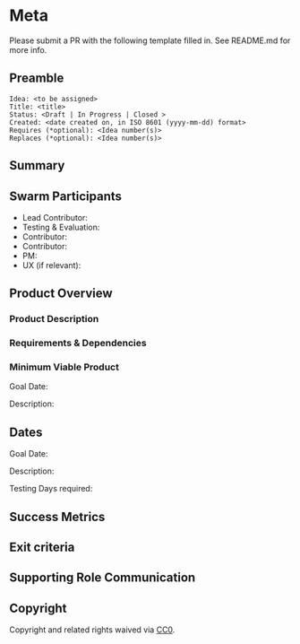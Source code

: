 # Meta

Please submit a PR with the following template filled in. See README.md for more info. 

<!-- Please Review https://docs.google.com/document/d/1CaFM2ZXGOKf05_LXMPJeNNy5qJOdAq91EF2Gn2QUBFI/edit# for more details -->
<!-- in PR the document should be named as`DEV#1-title.md` -->

## Preamble

    Idea: <to be assigned>
    Title: <title>
    Status: <Draft | In Progress | Closed >
    Created: <date created on, in ISO 8601 (yyyy-mm-dd) format>
    Requires (*optional): <Idea number(s)>
    Replaces (*optional): <Idea number(s)>


## Summary
<!-- "If you can't explain it simply, you don't understand it well enough." Provide a simplified and layman-accessible explanation of the Idea. -->

## Swarm Participants
<!-- Each contributor pledges to the idea with their FOCUS value. (hours per week) -->
<!-- Here all roles in swarm are defined and filled, one of the contributors should responsibility of the Idea as Lead. -->

<!-- Testing/Evaluation support role is also mandatory to check in on specified Goal dates or earlier. -->

<!-- Lead Contributor is the Owner of the Idea. If required, they can get support from a PM, but should be responsible for end to end execution of the Idea. This includes ensuring appropriate resources are allocated, setting realistic timelines and milestones, and any post-launch metrics or bug fixes that are attributed to the Idea -->
<!-- A swarm requires at minimum 3 contributors and 1 evaluator/tester -->
<!-- 'Contributor' should be replaced with a descriptive role type. -->
- Lead Contributor: <!-- @username -->
- Testing & Evaluation: <!-- @username -->
- Contributor: <!-- @username -->
- Contributor: <!-- @username -->
- PM: <!--- @username -->
- UX (if relevant): <!-- @username -->
<!-- - Contributor: @username -->

## Product Overview
<!-- A short (~200 word) description and motivation of the Idea. Without clear explanation the Idea should not proceed. Can include User Stories -->
<!-- Testing/Evaluation role accepts responsbility to checkin at Goal dates, -->
<!-- forces discussion to continue implementation or recommend disband and post-mortem. -->

### Product Description
<!-- What functionality are you adding? What will this look like from a user perspective? Why is this important? -->

### Requirements & Dependencies
<!-- Are there bugs or feature requests in other repositories that are part of this Idea? -->
<!-- There is no approval unless the idea requires to be reviewed by supporting organelles (Financial, Hiring, or Design). -->
<!-- The Swarm must develop a fully fleshed out Requirements document for the idea to proceed, to the satisfaction of participants. -->

### Minimum Viable Product
<!-- Mandatory, completes the Idea in the fastest route possible, can be hacky, needed to feel progress. See https://imgur.com/a/HVlw3 -->
Goal Date: <!-- Date for evaluation in ISO 8601 (yyyy-mm-dd) format --> 

Description: <!-- Description of Deliverables-->

## Dates
Goal Date: <!-- Date for evaluation in ISO 8601 (yyyy-mm-dd) format --> 

Description: <!-- Description of Deliverables-->

Testing Days required: <!-- Days required at the end of development for testing -->

## Success Metrics
<!-- Assuming the idea ships, what would success look like? What are the most important metrics that you would move? -->

<!-- Example: Onboarding conversion rate. Target >30% full funnel -->

## Exit criteria
<!-- Launch new onboarding UI flow -->

## Supporting Role Communication
<!-- Once Requirements and Goals are fleshed out, then it should be communicated to supporting organelles if required -->

## Copyright
Copyright and related rights waived via [CC0](https://creativecommons.org/publicdomain/zero/1.0/).
